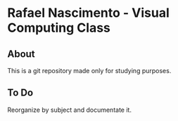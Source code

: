 # **Rafael Nascimento - Visual Computing Class**

## About 
This is a git repository made only for studying purposes. 

## To Do
Reorganize by subject and documentate it.

